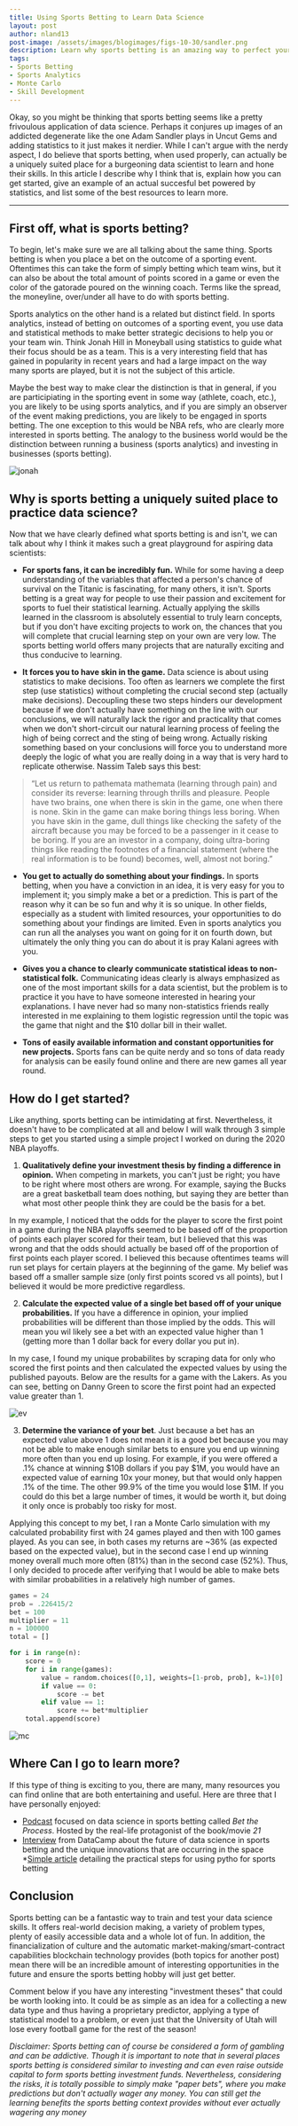 ```yaml
---
title: Using Sports Betting to Learn Data Science
layout: post
author: nland13
post-image: /assets/images/blogimages/figs-10-30/sandler.png
description: Learn why sports betting is an amazing way to perfect your data science skills and get ideas on how to get started. 
tags:
- Sports Betting
- Sports Analytics
- Monte Carlo
- Skill Development
---
```


Okay, so you might be thinking that sports betting seems like a pretty frivoulous application of data science. Perhaps it conjures up images of an addicted degenerate like the one Adam Sandler plays in Uncut Gems and adding statistics to it just makes it nerdier. While I can't argue with the nerdy aspect, I do believe that sports betting, when used properly, can actually be a uniquely suited place for a burgeoning data scientist to learn and hone their skills. In this article I describe why I think that is, explain how you can get started, give an example of an actual succesful bet powered by statistics, and list some of the best resources to learn more. 

---

## First off, what is sports betting?

To begin, let's make sure we are all talking about the same thing. Sports betting is when you place a bet on the outcome of a sporting event. Oftentimes this can take the form of simply betting which team wins, but it can also be about the total amount of points scored in a game or even the color of the gatorade poured on the winning coach. Terms like the spread, the moneyline, over/under all have to do with sports betting.

Sports analytics on the other hand is a related but distinct field. In sports analytics, instead of betting on outcomes of a sporting event, you use data and statistical methods to make better strategic decisions to help you or your team win. Think Jonah Hill in Moneyball using statistics to guide what their focus should be as a team. This is a very interesting field that has gained in popularity in recent years and had a large impact on the way many sports are played, but it is not the subject of this article.

Maybe the best way to make clear the distinction is that in general, if you are participiating in the sporting event in some way (athlete, coach, etc.), you are likely to be using sports analytics, and if you are simply an observer of the event making predictions, you are likely to be engaged in sports betting. The one exception to this would be NBA refs, who are clearly more interested in sports betting. The analogy to the business world would be the distinction between running a business (sports analytics) and investing in businesses (sports betting).

![jonah](/assets/images/blogimages/figs-10-30/jonah.png)

## Why is sports betting a uniquely suited place to practice data science?

Now that we have clearly defined what sports betting is and isn't, we can talk about why I think it makes such a great playground for aspiring data scientists:

* **For sports fans, it can be incredibly fun.** While for some having a deep understanding of the variables that affected a person's chance of survival on the Titanic is fascinating, for many others, it isn't. Sports betting is a great way for people to use their passion and excitement for sports to fuel their statistical learning. Actually applying the skills learned in the classroom is absolutely essential to truly learn concepts, but if you don't have exciting projects to work on, the chances that you will complete that crucial learning step on your own are very low. The sports betting world offers many projects that are naturally exciting and thus conducive to learning.

* **It forces you to have skin in the game.** Data science is about using statistics to make decisions. Too often as learners we complete the first step (use statistics) without completing the crucial second step (actually make decisions). Decoupling these two steps hinders our development because if we don't actually have something on the line with our conclusions, we will naturally lack the rigor and practicality that comes when we don't short-circuit our natural learning process of feeling the high of being correct and the sting of being wrong. Actually risking something based on your conclusions will force you to understand more deeply the logic of what you are really doing in a way that is very hard to replicate otherwise. Nassim Taleb says this best:

> “Let us return to pathemata mathemata (learning through pain) and consider its reverse: learning through thrills and pleasure. People have two brains, one when there is skin in the game, one when there is none. Skin in the game can make boring things less boring. When you have skin in the game, dull things like checking the safety of the aircraft because you may be forced to be a passenger in it cease to be boring. If you are an investor in a company, doing ultra-boring things like reading the footnotes of a financial statement (where the real information is to be found) becomes, well, almost not boring.”

* **You get to actually do something about your findings.** In sports betting, when you have a conviction in an idea, it is very easy for you to implement it; you simply make a bet or a prediction. This is part of the reason why it can be so fun and why it is so unique. In other fields, especially as a student with limited resources, your opportunities to do something about your findings are limited. Even in sports analytics you can run all the analyses you want on going for it on fourth down, but ultimately the only thing you can do about it is pray Kalani agrees with you.

* **Gives you a chance to clearly communicate statistical ideas to non-statistical folk.** Communicating ideas clearly is always emphasized as one of the most important skills for a data scientist, but the problem is to practice it you have to have someone interested in hearing your explanations. I have never had so many non-statistics friends really interested in me explaining to them logistic regression until the topic was the game that night and the $10 dollar bill in their wallet.  

* **Tons of easily available information and constant opportunities for new projects.** Sports fans can be quite nerdy and so tons of data ready for analysis can be easily found online and there are new games all year round.

## How do I get started?

Like anything, sports betting can be intimidating at first. Nevertheless, it doesn't have to be complicated at all and below I will walk through 3 simple steps to get you started using a simple project I worked on during the 2020 NBA playoffs.

1. **Qualitatively define your investment thesis by finding a difference in opinion.** When competing in markets, you can't just be right; you have to be right where most others are wrong. For example, saying the Bucks are a great basketball team does nothing, but saying they are better than what most other people think they are could be the basis for a bet.

In my example, I noticed that the odds for the player to score the first point in a game during the NBA playoffs seemed to be based off of the proportion of points each player scored for their team, but I believed that this was wrong and that the odds should actually be based off of the proportion of first points each player scored. I believed this because oftentimes teams will run set plays for certain players at the beginning of the game. My belief was based off a smaller sample size (only first points scored vs all points), but I believed it would be more predictive regardless.

2. **Calculate the expected value of a single bet based off of your unique probabilities.** If you have a difference in opinion, your implied probabilities will be different than those implied by the odds. This will mean you wil likely see a bet with an expected value higher than 1 (getting more than 1 dollar back for every dollar you put in). 

In my case, I found my unique probabilites by scraping data for only who scored the first points and then calculated the expected values by using the published payouts. Below are the results for a game with the Lakers. As you can see, betting on Danny Green to score the first point had an expected value greater than 1.

![ev](/assets/images/blogimages/figs-10-30/ev.png)

3. **Determine the variance of your bet**. Just because a bet has an expected value above 1 does not mean it is a good bet because you may not be able to make enough similar bets to ensure you end up winning more often than you end up losing. For example, if you were offered a .1% chance at winning $10B dollars if you pay $1M, you would have an expected value of earning 10x your money, but that would only happen .1% of the time. The other 99.9% of the time you would lose $1M. If you could do this bet a large number of times, it would be worth it, but doing it only once is probably too risky for most.

Applying this concept to my bet, I ran a Monte Carlo simulation with my calculated probability first with 24 games played and then with 100 games played. As you can see, in both cases my returns are ~36% (as expected based on the expected value), but in the second case I end up winning money overall much more often (81%) than in the second case (52%). Thus, I only decided to procede after verifying that I would be able to make bets with similar probabilities in a relatively high number of games.

```python
games = 24
prob = .226415/2
bet = 100
multiplier = 11
n = 100000
total = []

for i in range(n):
    score = 0
    for i in range(games):
        value = random.choices([0,1], weights=[1-prob, prob], k=1)[0]
        if value == 0:
            score -= bet
        elif value == 1:
            score += bet*multiplier
    total.append(score)
```

![mc](/assets/images/blogimages/figs-10-30/mc.png)

## Where Can I go to learn more?

If this type of thing is exciting to you, there are many, many resources you can find online that are both entertaining and useful. Here are three that I have personally enjoyed:
* [Podcast](https://podcasts.apple.com/us/podcast/bet-the-process/id1291010585) focused on data science in sports betting called *Bet the Process*. Hosted by the real-life protagonist of the book/movie *21*
* [Interview](https://www.youtube.com/watch?v=FeOOpuDrZaQ) from DataCamp about the future of data science in sports betting and the unique innovations that are occurring in the space 
*[Simple article](https://www.justintodata.com/improve-sports-betting-odds-guide-in-python/) detailing the practical steps for using pytho for sports betting

## Conclusion

Sports betting can be a fantastic way to train and test your data science skills. It offers real-world decision making, a variety of problem types, plenty of easily accessible data and a whole lot of fun. In addition, the financialization of culture and the automatic market-making/smart-contract capabilities blockchain technology provides (both topics for another post) mean there will be an incredible amount of interesting opportunities in the future and ensure the sports betting hobby will just get better. 

Comment below if you have any interesting "investment theses" that could be worth looking into. It could be as simple as an idea for a collecting a new data type and thus having a proprietary predictor, applying a type of statistical model to a problem, or even just that the University of Utah will lose every football game for the rest of the season! 

*Disclaimer: Sports betting can of course be considered a form of gambling and can be addictive. Though it is important to note that in several places sports betting is considered similar to investing and can even raise outside capital to form sports betting investment funds. Nevertheless, considering the risks, it is totally possible to simply make "paper bets", where you make predictions but don't actually wager any money. You can still get the learning benefits the sports betting context provides without ever actually wagering any money*

 
